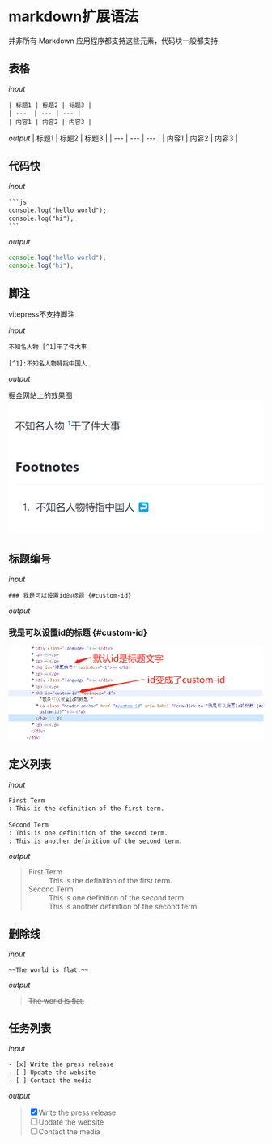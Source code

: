 # markdown扩展语法
并非所有 Markdown 应用程序都支持这些元素，代码块一般都支持
## 表格
*input*
``` 
| 标题1 | 标题2 | 标题3 |
| ---  | --- | --- |
| 内容1 | 内容2 | 内容3 |
```
*output*
| 标题1 | 标题2 | 标题3 |
| ---  | --- | --- |
| 内容1 | 内容2 | 内容3 |

## 代码快
*input*
````
```js
console.log("hello world");
console.log("hi");
``` 
````
*output*
```js
console.log("hello world");
console.log("hi");
``` 

## 脚注
vitepress不支持脚注

*input*
```
不知名人物 [^1]干了件大事

[^1]:不知名人物特指中国人
``` 
*output*

掘金网站上的效果图
![](./img/掘金的脚注效果图.png)

## 标题编号
*input*
``` 
### 我是可以设置id的标题 {#custom-id}
```
*output*
### 我是可以设置id的标题 {#custom-id}
![](./img/标题编号.png)

## 定义列表
*input*
``` 
First Term
: This is the definition of the first term.

Second Term
: This is one definition of the second term.
: This is another definition of the second term.
```
*output*

> <dl>
>   <dt>First Term</dt>
>  <dd>This is the definition of the first term.</dd>
>  <dt>Second Term</dt>
>  <dd>This is one definition of the second term. </dd>
>  <dd>This is another definition of the second term.</dd>
> </dl>

## 删除线
*input*
``` 
~~The world is flat.~~
```
*output*

> ~~The world is flat.~~

## 任务列表
*input*
``` 
- [x] Write the press release
- [ ] Update the website
- [ ] Contact the media
```
*output*

> <div><input type="checkbox" checked>Write the press release</div>
> <div><input type="checkbox" >Update the website</div>
> <div><input type="checkbox" >Contact the media</div>
